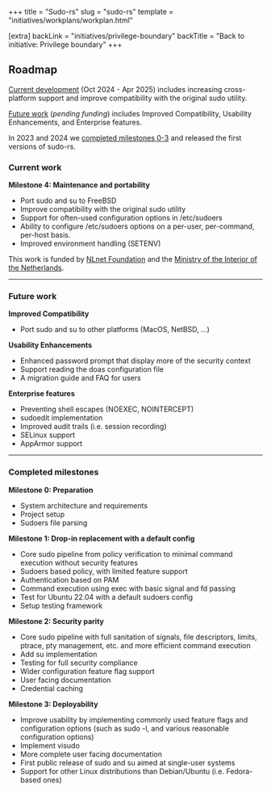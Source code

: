 +++
title = "Sudo-rs"
slug = "sudo-rs"
template = "initiatives/workplans/workplan.html"

[extra]
backLink = "initiatives/privilege-boundary"
backTitle = "Back to initiative: Privilege boundary"
+++

## Roadmap

[Current development](#current-work) (Oct 2024 - Apr 2025) includes increasing cross-platform support and improve compatibility with the original sudo utility.

[Future work](#future-work) (*pending funding*) includes Improved Compatibility, Usability Enhancements, and Enterprise features.

In 2023 and 2024 we [completed milestones 0-3](#completed-milestones) and released the first versions of sudo-rs.

### Current work

**Milestone 4: Maintenance and portability**

* Port sudo and su to FreeBSD
* Improve compatibility with the original sudo utility
* Support for often-used configuration options in /etc/sudoers
* Ability to configure /etc/sudoers options on a per-user, per-command, per-host basis.
* Improved environment handling (SETENV)

This work is funded by [NLnet Foundation](https://nlnet.nl/project/sudo-rs/) and the [Ministry of the Interior of the Netherlands](https://www.government.nl/ministries/ministry-of-the-interior-and-kingdom-relations).

--- 

### Future work

**Improved Compatibility**

* Port sudo and su to other platforms (MacOS, NetBSD, ...)

**Usability Enhancements**

* Enhanced password prompt that display more of the security context
* Support reading the doas configuration file
* A migration guide and FAQ for users

**Enterprise features**

* Preventing shell escapes (NOEXEC, NOINTERCEPT)
* sudoedit implementation
* Improved audit trails (i.e. session recording)
* SELinux support
* AppArmor support

--- 

### Completed milestones

**Milestone 0: Preparation**

* System architecture and requirements
* Project setup
* Sudoers file parsing

**Milestone 1: Drop-in replacement with a default config**

* Core sudo pipeline from policy verification to minimal command execution without
security features
* Sudoers based policy, with limited feature support
* Authentication based on PAM
* Command execution using exec with basic signal and fd passing
* Test for Ubuntu 22.04 with a default sudoers config
* Setup testing framework

**Milestone 2: Security parity**

* Core sudo pipeline with full sanitation of signals, file descriptors, limits, ptrace, pty management, etc. and
more efficient command execution
* Add su implementation
* Testing for full security compliance
* Wider configuration feature flag support
* User facing documentation
* Credential caching

**Milestone 3: Deployability**

* Improve usability by implementing commonly used feature flags and configuration options (such as sudo -l, and various reasonable configuration options)
* Implement visudo
* More complete user facing documentation
* First public release of sudo and su aimed at single-user systems
* Support for other Linux distributions than Debian/Ubuntu (i.e. Fedora-based ones)
